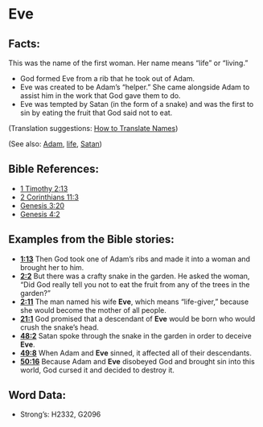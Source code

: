 # Eve

## Facts:

This was the name of the first woman. Her name means “life” or “living.”

* God formed Eve from a rib that he took out of Adam.
* Eve was created to be Adam’s “helper.” She came alongside Adam to assist him in the work that God gave them to do.
* Eve was tempted by Satan (in the form of a snake) and was the first to sin by eating the fruit that God said not to eat.

(Translation suggestions: [How to Translate Names](rc://en/ta/man/translate/translate-names))

(See also: [Adam](../names/adam.md), [life](../kt/life.md), [Satan](../kt/satan.md))

## Bible References:

* [1 Timothy 2:13](rc://en/tn/help/1ti/02/13)
* [2 Corinthians 11:3](rc://en/tn/help/2co/11/03)
* [Genesis 3:20](rc://en/tn/help/gen/03/20)
* [Genesis 4:2](rc://en/tn/help/gen/04/02)

## Examples from the Bible stories:

* __[1:13](rc://en/tn/help/obs/01/13)__ Then God took one of Adam’s ribs and made it into a woman and brought her to him.
* __[2:2](rc://en/tn/help/obs/02/02)__ But there was a crafty snake in the garden. He asked the woman, “Did God really tell you not to eat the fruit from any of the trees in the garden?”
* __[2:11](rc://en/tn/help/obs/02/11)__ The man named his wife __Eve__, which means “life-giver,” because she would become the mother of all people.
* __[21:1](rc://en/tn/help/obs/21/01)__ God promised that a descendant of __Eve__ would be born who would crush the snake’s head.
* __[48:2](rc://en/tn/help/obs/48/02)__ Satan spoke through the snake in the garden in order to deceive __Eve__.
* __[49:8](rc://en/tn/help/obs/49/08)__ When Adam and __Eve__ sinned, it affected all of their descendants.
* __[50:16](rc://en/tn/help/obs/50/16)__ Because Adam and __Eve__ disobeyed God and brought sin into this world, God cursed it and decided to destroy it.

## Word Data:

* Strong’s: H2332, G2096
